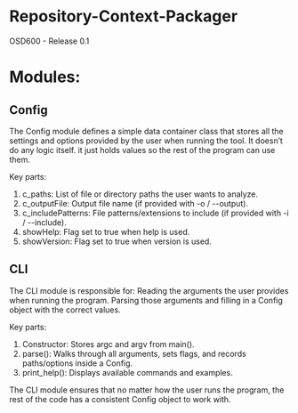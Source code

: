 # Repository-Context-Packager
OSD600 - Release 0.1

# Modules:

## Config

The Config module defines a simple data container class that stores all the settings and options provided by the user when running the tool. It doesn’t do any logic itself. it just holds values so the rest of the program can use them.

Key parts:<br>
1. c_paths: List of file or directory paths the user wants to analyze.
2. c_outputFile: Output file name (if provided with -o / --output).
3. c_includePatterns: File patterns/extensions to include (if provided with -i / --include).
4. showHelp: Flag set to true when help is used.
5. showVersion: Flag set to true when version is used.

## CLI

The CLI module is responsible for:
Reading the arguments the user provides when running the program.
Parsing those arguments and filling in a Config object with the correct values.

Key parts:<br>
1. Constructor: Stores argc and argv from main().
2. parse(): Walks through all arguments, sets flags, and records paths/options inside a Config.
3. print_help(): Displays available commands and examples.

The CLI module ensures that no matter how the user runs the program, the rest of the code has a consistent Config object to work with.
